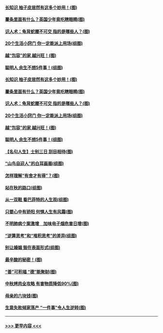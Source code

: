 #### [长知识 柚子皮居然有这多个妙用！(图)](../pages/p8/907425.md?t=09172344) 
#### [薯条里面有什么？英国少年竟吃瞎眼睛(图)](../pages/p8/907381.md?t=09172344) 
#### [识人术：龟背蛇腰不可交 指的是哪些人？(图)](../pages/p8/907503.md?t=09172344) 
#### [20个生活小窍门 你一定能派上用场(组图)](../pages/p8/907510.md?t=09172344) 
#### [越“包容”的家 越兴旺！(图)](../pages/p8/907328.md?t=09172344) 
#### [聪明人 余生不想5件事！(组图)](../pages/p8/907364.md?t=09172344) 
#### [长知识 柚子皮居然有这多个妙用！(图)](../pages/p8/907425.md?t=09172344) 
#### [薯条里面有什么？英国少年竟吃瞎眼睛(图)](../pages/p8/907381.md?t=09172344) 
#### [识人术：龟背蛇腰不可交 指的是哪些人？(图)](../pages/p8/907503.md?t=09172344) 
#### [20个生活小窍门 你一定能派上用场(组图)](../pages/p8/907510.md?t=09172344) 
#### [越“包容”的家 越兴旺！(图)](../pages/p8/907328.md?t=09172344) 
#### [聪明人 余生不想5件事！(组图)](../pages/p8/907364.md?t=09172344) 
#### [【名句人生】士别三日 刮目相待(图)](../pages/p8/906988.md?t=09172344) 
#### [“山鸟自迎人”的白耳画眉(组图)](../pages/p8/907332.md?t=09172344) 
#### [怎样理解“有舍才有得”？(图)](../pages/p8/906872.md?t=09172344) 
#### [站在秋的路口(组图)](../pages/p8/906914.md?t=09172344) 
#### [从一双鞋 看巴菲特的人生观(组图)](../pages/p8/907311.md?t=09172344) 
#### [只要心中有骄阳 何惧人生有风霜(图)](../pages/p8/907320.md?t=09172344) 
#### [不明肺病个案激增　加味电子烟危害日增(图)](../pages/p8/907307.md?t=09172344) 
#### [“逆算思考”和“堆积思考”的差异(组图)](../pages/p8/907229.md?t=09172344) 
#### [别让婚姻 毁在表面形式(组图)](../pages/p8/907118.md?t=09172344) 
#### [最辛酸的秘密！(图)](../pages/p8/906327.md?t=09172344) 
#### [“善”可积福 “德”能聚财(图)](../pages/p8/906906.md?t=09172344) 
#### [中秋烤肉全攻略 有害物质降低90%(图)](../pages/p8/907227.md?t=09172344) 
#### [母亲的六块钱(图)](../pages/p8/907107.md?t=09172344) 
#### [生意失败倾家荡产 “一件事”令人生逆转(图)](../pages/p8/907101.md?t=09172344) 

----
#### [ >>> 更早内容 <<< ](../indexes/p8-earlier.md)
